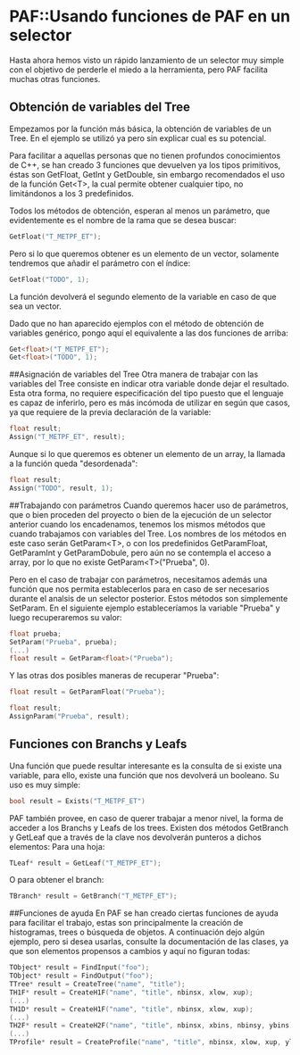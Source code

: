 # PAF::Usando funciones de PAF en un selector

Hasta ahora hemos visto un rápido lanzamiento de un selector muy simple con el objetivo de perderle el miedo a la herramienta, pero PAF facilita muchas otras funciones.

## Obtención de variables del Tree
Empezamos por la función más básica, la obtención de variables de un Tree. En el ejemplo se utilizó ya pero sin explicar cual es su potencial. 

Para facilitar a aquellas personas que no tienen profundos conocimientos de C++, se han creado 3 funciones que devuelven ya los tipos primitivos, éstas son GetFloat, GetInt y GetDouble, sin embargo recomendados el uso de la función Get&lt;T&gt;, la cual permite obtener cualquier tipo, no limitándonos a los 3 predefinidos.

Todos los métodos de obtención, esperan al menos un parámetro, que evidentemente es el nombre de la rama que se desea buscar:
```cpp
GetFloat("T_METPF_ET");
```
Pero si lo que queremos obtener es un elemento de un vector, solamente tendremos que añadir el parámetro con el índice:
```cpp
GetFloat("TODO", 1);
```
La función devolverá el segundo elemento de la variable en caso de que sea un vector.

Dado que no han aparecido ejemplos con el método de obtención de variables genérico, pongo aquí el equivalente a las dos funciones de arriba:
```cpp
Get<float>("T_METPF_ET");
Get<float>("TODO", 1);
```

##Asignación de variables del Tree
Otra manera de trabajar con las variables del Tree consiste en indicar otra variable donde dejar el resultado. Esta otra forma, no requiere especificación del tipo puesto que el lenguaje es capaz de inferirlo, pero es más incómoda de utilizar en según que casos, ya que requiere de la previa declaración de la variable:
```cpp
float result;
Assign("T_METPF_ET", result);
```
Aunque si lo que queremos es obtener un elemento de un array, la llamada a la función queda "desordenada":
```cpp
float result;
Assign("TODO", result, 1);
```

##Trabajando con parámetros
Cuando queremos hacer uso de parámetros, que o bien proceden del proyecto o bien de la ejecución de un selector anterior cuando los encadenamos, tenemos los mismos métodos que cuando trabajamos con variables del Tree. Los nombres de los métodos en este caso serán GetParam&lt;T&gt;, o con los predefinidos GetParamFloat, GetParamInt y GetParamDobule, pero aún no se contempla el acceso a array, por lo que no existe GetParam&lt;T&gt;("Prueba", 0). 

Pero en el caso de trabajar con parámetros, necesitamos además una función que nos permita establecerlos para en caso de ser necesarios durante el analsis de un selector posterior. Estos métodos son simplemente SetParam. En el siguiente ejemplo estableceríamos la variable "Prueba" y luego recuperaremos su valor:
```cpp
float prueba;
SetParam("Prueba", prueba);
(...)
float result = GetParam<float>("Prueba");
```
Y las otras dos posibles maneras de recuperar "Prueba":
```cpp
float result = GetParamFloat("Prueba");
```
```cpp
float result;
AssignParam("Prueba", result);
```

## Funciones con Branchs y Leafs
Una función que puede resultar interesante es la consulta de si existe una variable, para ello, existe una función que nos devolverá un booleano. Su uso es muy simple:
```cpp
bool result = Exists("T_METPF_ET")
```

PAF también provee, en caso de querer trabajar a menor nivel, la forma de acceder a los Branchs y Leafs de los trees. Existen dos métodos GetBranch y GetLeaf que a través de la clave nos devolverán punteros a dichos elementos:
Para una hoja:
```cpp
TLeaf* result = GetLeaf("T_METPF_ET");
```
O para obtener el branch:
```cpp
TBranch* result = GetBranch("T_METPF_ET");
```

##Funciones de ayuda
En PAF se han creado ciertas funciones de ayuda para facilitar el trabajo, estas son principalmente la creación de histogramas, trees o búsqueda de objetos. A continuación dejo algún ejemplo, pero si desea usarlas, consulte la documentación de las clases, ya que son elementos propensos a cambios y aquí no figuran todas:
```cpp
TObject* result = FindInput("foo");
TObject* result = FindOutput("foo");
TTree* result = CreateTree("name", "title");
TH1F* result = CreateH1F("name", "title", nbinsx, xlow, xup);
(...)
TH1D* result = CreateH1F("name", "title", nbinsx, xlow, xup);
(...)
TH2F* result = CreateH2F("name", "title", nbinsx, xbins, nbinsy, ybins);
(...)
TProfile* result = CreateProfile("name", "title", nbinsx, xlow, xup, ylow, yup);
```